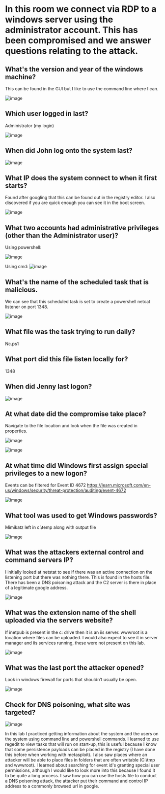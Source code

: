 # In this room we connect via RDP to a windows server using the administrator account. This has been compromised and we answer questions relating to the attack. 

## What's the version and year of the windows machine?

This can be found in the GUI but I like to use the command line where I can.

![image](https://user-images.githubusercontent.com/88425510/215875882-793fcaa4-5dbb-4153-b4c8-0720279feacb.png)

## Which user logged in last?

Administrator (my login)

![image](https://user-images.githubusercontent.com/88425510/215876056-de61330a-89a7-4072-8136-12c864624b1b.png)

## When did John log onto the system last?

![image](https://user-images.githubusercontent.com/88425510/215876165-bd24ff09-d836-49fa-93b0-a8caa3ef1b95.png)

## What IP does the system connect to when it first starts?

Found after googling that this can be found out in the registry editor. I also discovered if you are quick enough you can see it in the boot screen.

![image](https://user-images.githubusercontent.com/88425510/215876280-c0e86957-4c9c-4a16-b5f5-cc45d681f4b1.png)

## What two accounts had administrative privileges (other than the Administrator user)?

Using powershell:

![image](https://user-images.githubusercontent.com/88425510/215876341-09eab95d-1c9f-4b90-b114-95e4503beccb.png)

Using cmd:
![image](https://user-images.githubusercontent.com/88425510/215876380-17c2992f-a9c9-4332-aa0f-6647b3ec7638.png)

## What's the name of the scheduled task that is malicious.

We can see that this scheduled task is set to create a powershell netcat listener on port 1348.

![image](https://user-images.githubusercontent.com/88425510/215876427-e407ffbf-f193-4951-a8ca-5c5ef29795ed.png)

## What file was the task trying to run daily?

Nc.ps1

## What port did this file listen locally for?

1348

## When did Jenny last logon?

![image](https://user-images.githubusercontent.com/88425510/215876496-184554e4-df75-4b6f-bdf8-a5abc6361df9.png)

## At what date did the compromise take place?

Navigate to the file location and look when the file was created in properties.

![image](https://user-images.githubusercontent.com/88425510/215876564-2220a5d2-ec1d-4985-9b1a-54cd81fa3787.png)

![image](https://user-images.githubusercontent.com/88425510/215876573-763edd9b-078d-476e-b5b6-740b58fb22f9.png)

## At what time did Windows first assign special privileges to a new logon?

Events can be filtered for Event ID 4672
https://learn.microsoft.com/en-us/windows/security/threat-protection/auditing/event-4672

![image](https://user-images.githubusercontent.com/88425510/215876628-c0e9cfc0-ec75-4b37-a48a-8eb1150a22ea.png)

## What tool was used to get Windows passwords?

Mimikatz left in c:\temp along with output file

![image](https://user-images.githubusercontent.com/88425510/215876686-7c82cd72-653a-4938-ae98-e0e7358ec918.png)

## What was the attackers external control and command servers IP?

I initially looked at netstat to see if there was an active connection on the listening port but there was nothing there.
This is found in the hosts file. There has been a DNS poisoning attack and the C2 server is there in place of a legitimate google address.

![image](https://user-images.githubusercontent.com/88425510/215876754-414dc47f-4de5-4140-93dd-25686b9ab916.png)

## What was the extension name of the shell uploaded via the servers website?

If inetpub is present in the c: drive then it is an iis server. wwwroot is a location where files can be uploaded. 
I would also expect to see it in server manager and iis services running, these were not present on this lab.

![image](https://user-images.githubusercontent.com/88425510/215876809-97cef60a-d74b-4636-b14b-4d7a295afece.png)

## What was the last port the attacker opened?

Look in windows firewall for ports that shouldn’t usually be open. 

![image](https://user-images.githubusercontent.com/88425510/215876864-b7ed41e4-32b2-402e-8420-61a2ab780237.png)

## Check for DNS poisoning, what site was targeted?

![image](https://user-images.githubusercontent.com/88425510/215876908-0fa7116f-0907-41f7-85f4-c0fe9054effe.png)




In this lab I practiced getting information about the system and the users on the system using command line and powershell commands. I learned to use regedit to view tasks that will run on start-up, this is useful because I know that some persistence payloads can be placed in the registry (I have done this before when working with metasploit). 
I also saw places where an attacker will be able to place files in folders that are often writable (C:\tmp and wwwroot).
I learned about searching for event id's granting special user permissions, although I would like to look more into this because I found it to be quite a long process.
I saw how you can use the hosts file to conduct a DNS poisoning attack, the attacker put their command and control IP address to a commonly browsed url in google.
